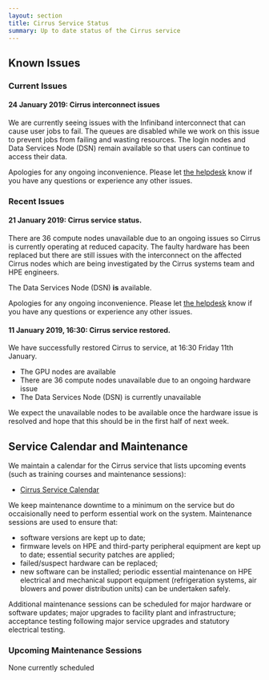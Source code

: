 ```yaml
---
layout: section
title: Cirrus Service Status
summary: Up to date status of the Cirrus service
---
```


## Known Issues

### Current Issues

#### 24 January 2019: Cirrus interconnect issues ####

We are currently seeing issues with the Infiniband interconnect that can cause user jobs to fail. The queues are disabled while we work on this issue to prevent jobs from failing and wasting resources. The login nodes and Data Services Node (DSN) remain available so that users can continue to access their data.

Apologies for any ongoing inconvenience. Please let [the helpdesk](../support/) know if you have any questions or experience any other issues.

### Recent Issues

#### 21 January 2019: Cirrus service status. ####

There are 36 compute nodes unavailable due to an ongoing issues so Cirrus is currently operating at reduced capacity. The faulty hardware has been replaced but there are still issues with the interconnect on the affected Cirrus nodes which are being investigated by the Cirrus systems team and HPE engineers.

The Data Services Node (DSN) **is** available.

Apologies for any ongoing inconvenience. Please let [the helpdesk](../support/) know if you have any questions or experience any other issues.

#### 11 January 2019, 16:30: Cirrus service restored. ####

We have successfully restored Cirrus to service, at 16:30 Friday 11th January.
* The GPU nodes are available
* There are 36 compute nodes unavailable due to an ongoing hardware issue
* The Data Services Node (DSN) is currently unavailable

We expect the unavailable nodes to be available once the hardware issue is resolved and hope that this should be in the first half of next week.

## Service Calendar and Maintenance

We maintain a calendar for the Cirrus service that lists upcoming events (such
as training courses and maintenance sessions):

- [Cirrus Service Calendar](calendar.html)

We keep maintenance downtime to a minimum on the service but do occaisionally
need to perform essential work on the system. Maintenance sessions are used to 
ensure that:

* software versions are kept up to date;
* firmware levels on HPE and third-party peripheral equipment are kept up to date;
essential security patches are applied;
* failed/suspect hardware can be replaced;
* new software can be installed;
periodic essential maintenance on HPE electrical and mechanical support equipment (refrigeration systems, air blowers and power distribution units) can be undertaken safely.

Additional maintenance sessions can be scheduled for major hardware or software updates; major upgrades to facility plant and infrastructure; acceptance testing following major service upgrades and statutory electrical testing.

### Upcoming Maintenance Sessions

None currently scheduled




